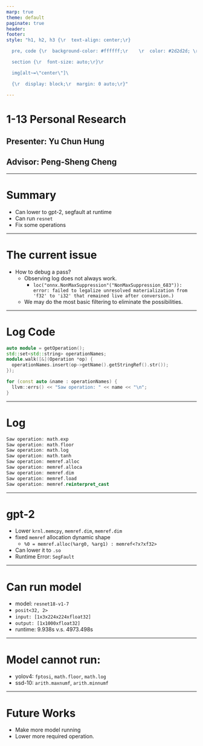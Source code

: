 ```yaml
---
marp: true
theme: default
paginate: true
header: 
footer: 
style: "h1, h2, h3 {\r  text-align: center;\r}

  pre, code {\r  background-color: #ffffff;\r    \r  color: #2d2d2d; \r  \r  font-size: auto;\r }\r

  section {\r  font-size: auto;\r}\r

  img[alt~=\"center\"]\ 

  {\r  display: block;\r  margin: 0 auto;\r}"

---
```


# 1-13 Personal Research
## Presenter: Yu Chun Hung
## Advisor: Peng-Sheng Cheng

---

# Summary

- Can lower to gpt-2, segfault at runtime
- Can run `resnet`
- Fix some operations

---
# The current issue

- How to debug a pass?
	- Observing log does not always work.
		- `loc("onnx.NonMaxSuppression"("NonMaxSuppression_683")): error: failed to legalize unresolved materialization from 'f32' to 'i32' that remained live after conversion.)`
	- We may do the most basic filtering to eliminate the possibilities.

---
# Log Code

```cpp
auto module = getOperation();
std::set<std::string> operationNames;
module.walk([&](Operation *op) {
  operationNames.insert(op->getName().getStringRef().str());
});

for (const auto &name : operationNames) {
  llvm::errs() << "Saw operation: " << name << "\n";
}
```

---
# Log 

```cpp
Saw operation: math.exp
Saw operation: math.floor
Saw operation: math.log
Saw operation: math.tanh
Saw operation: memref.alloc
Saw operation: memref.alloca
Saw operation: memref.dim
Saw operation: memref.load
Saw operation: memref.reinterpret_cast
```

---
# gpt-2

- Lower `krnl.memcpy`, `memref.dim`, `memref.dim`
- fixed `memref` allocation dynamic shape
	- `%0 = memref.alloc(%arg0, %arg1) : memref<?x?xf32>`
- Can lower it to `.so`
- Runtime Error: `SegFault`

---
# Can run model

- model: `resnet18-v1-7` 
- `posit<32, 2>`
- `input: [1x3x224x224xfloat32]`
- `output: [1x1000xfloat32]`
- runtime: 9.938s v.s. 4973.498s

---
# Model cannot run:

- yolov4: `fptosi`, `math.floor`, `math.log`
- ssd-10: `arith.maxnumf`, `arith.minnumf`

---

# Future Works

- Make more model running
- Lower more required operation.
